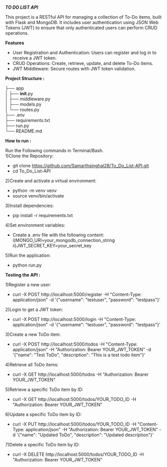 ***TO DO LIST API***

This project is a RESTful API for managing a collection of To-Do items, built with Flask and MongoDB. It includes user authentication using JSON Web Tokens (JWT) to ensure that only authenticated users can perform CRUD operations.

**Features**
* User Registration and Authentication: Users can register and log in to receive a JWT token.
* CRUD Operations: Create, retrieve, update, and delete To-Do items.
* JWT Middleware: Secure routes with JWT token validation.

**Project Structure :**

├── app<br />
│   ├── __init__.py<br />
│   ├── middleware.py<br />
│   ├── models.py<br />
│   └── routes.py<br />
├── .env<br />
├── requirements.txt<br />
├── run.py<br />
└── README.md<br />


**How to run :**

Run the Following commands in Terminal/Bash.<br />
1)Clone the Repository:<br />
* git clone https://github.com/Samarthsinghal28/To_Do_List-API.git<br />
* cd To_Do_List-API
  
2)Create and activate a virtual environment:<br />
* python -m venv venv<br />
* source venv/bin/activate

3)Install dependencies:<br />
* pip install -r requirements.txt

4)Set environment variables:<br />
* Create a .env file with the following content:<br />
  i)MONGO_URI=your_mongodb_connection_string<br />
  ii)JWT_SECRET_KEY=your_secret_key<br />

5)Run the application:<br />
 * python run.py<br />

**Testing the API :**

1)Register a new user:<br />
* curl -X POST http://localhost:5000/register -H "Content-Type: application/json" -d '{"username": "testuser", "password": "testpass"}'

2)Login to get a JWT token:<br />
* curl -X POST http://localhost:5000/login -H "Content-Type: application/json" -d '{"username": "testuser", "password": "testpass"}'

3)Create a new ToDo item:<br />
* curl -X POST http://localhost:5000/todos -H "Content-Type: application/json" -H "Authorization: Bearer YOUR_JWT_TOKEN" -d '{"name": "Test ToDo", "description": "This is a test todo item"}'

4)Retrieve all ToDo items:<br />
* curl -X GET http://localhost:5000/todos -H "Authorization: Bearer YOUR_JWT_TOKEN"

5)Retrieve a specific ToDo item by ID:<br />
* curl -X GET http://localhost:5000/todos/YOUR_TODO_ID -H "Authorization: Bearer YOUR_JWT_TOKEN"

6)Update a specific ToDo item by ID:<br />
* curl -X PUT http://localhost:5000/todos/YOUR_TODO_ID -H "Content-Type: application/json" -H "Authorization: Bearer YOUR_JWT_TOKEN" -d '{"name": "Updated ToDo", "description": "Updated description"}'

7)Delete a specific ToDo item by ID:<br />
* curl -X DELETE http://localhost:5000/todos/YOUR_TODO_ID -H "Authorization: Bearer YOUR_JWT_TOKEN"
